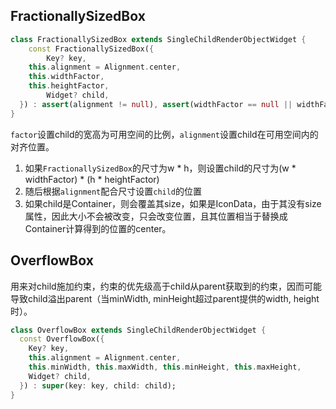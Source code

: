 ## FractionallySizedBox

```dart
class FractionallySizedBox extends SingleChildRenderObjectWidget {
	const FractionallySizedBox({
		Key? key,
    this.alignment = Alignment.center,
    this.widthFactor,
    this.heightFactor,
		Widget? child,
  }) : assert(alignment != null), assert(widthFactor == null || widthFactor >= 0.0), assert(heightFactor == null || heightFactor >= 0.0), super(key: key, child: child);
}
```

`factor`设置child的宽高为可用空间的比例，`alignment`设置child在可用空间内的对齐位置。

1. 如果`FractionallySizedBox`的尺寸为w * h，则设置child的尺寸为(w * widthFactor) * (h * heightFactor)
2. 随后根据`alignment`配合尺寸设置`child`的位置
3. 如果child是Container，则会覆盖其size，如果是IconData，由于其没有size属性，因此大小不会被改变，只会改变位置，且其位置相当于替换成Container计算得到的位置的center。



## OverflowBox

用来对child施加约束，约束的优先级高于child从parent获取到的约束，因而可能导致child溢出parent（当minWidth, minHeight超过parent提供的width, height时）。

```dart
class OverflowBox extends SingleChildRenderObjectWidget {
  const OverflowBox({
    Key? key,
    this.alignment = Alignment.center,
    this.minWidth, this.maxWidth, this.minHeight, this.maxHeight,
    Widget? child,
  }) : super(key: key, child: child);
}
```

